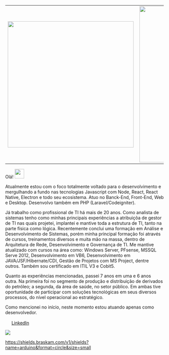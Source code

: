 


<center>
<table>
    <tr>
        <td><img width="400px" align="left" src="https://github-readme-stats.vercel.app/api/top-langs/?username=esbnet&hide=html&layout=compact&theme=buefy" /></td>
        <td><img width="495px" align="left" src="https://github-readme-stats.vercel.app/api?username=esbnet&theme=buefy"/></td>
    </tr>   
</table>
</center> 

Olá! <img src="https://raw.githubusercontent.com/iampavangandhi/iampavangandhi/master/gifs/Hi.gif" width="30px"></h2>

Atualmente estou com o foco totalmente voltado para o desenvolvimento e mergulhando a fundo nas tecnologias Javascript com Node, React, React Native, Electron e todo seu ecosistema. Atuo no Banck-End, Front-End, Web e Desktop. Desenvolvo também em PHP (Laravel/Codeigniter).

Já trabalho como profissional de TI há mais de 20 anos. Como analista de sistemas tenho como minhas principais experiências a atribuiçõa de gestor de TI nas quais projetei, implantei e mantive toda a estrutura de TI, tanto na parte física como lógica. Recentemente conclui uma formação em Análise e Desenvolvimento de Sistemas, porém minha principal formação foi através de cursos, treinamentos  diversos e muita mão na massa, dentro de Arquitetura de Rede, Desenvolvimento e Governança de TI. Me mantive atualizado com cursos na área como: Windows Server, PFsense, MSSQL Serve 2012, Desenvolvimento em VB6, Desenvolvimento em JAVA/JSF/Hibernate/CDI, Gestão de Projetos com MS Project, dentre outros. Também sou certificado em ITIL V3 e Cobit5. 

Quanto as experiências mencionadas, passei 7 anos em uma e 6 anos outra. Na primeira foi no segmento de produção e distribuição de derivados do petróleo; a segunda, da área de saúde, no setor público. Em ambas tive oportunidade de participar com soluções tecnológicas em seus diversos processos, do nível operacional ao estratégico.

Como mencionei no início, neste momento estou atuando apenas como desenvolvedor.

<a href="https://www.linkedin.com/in/edmilson-soares"><img src="https://media-exp1.licdn.com/dms/image/C5635AQH28QC8HsMK8A/profile-framedphoto-shrink_400_400/0/1605141500254?e=1615262400&v=beta&t=FFychogGtPTnXFSLlhg5SoF4PXSemfsPB595cq4YkDM" width="16"></img></a> [LinkedIn](https://www.linkedin.com/in/edmilson-soares)  

![](https://komarev.com/ghpvc/?username=esbnet)

https://shields.braskam.com/v1/shields?name=arduino&format=circle&size=small
